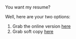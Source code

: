 You want my resume?

Well, here are your two options:

1. Grab the online version [here](www.google.com)
2. Grab soft copy [here]()
